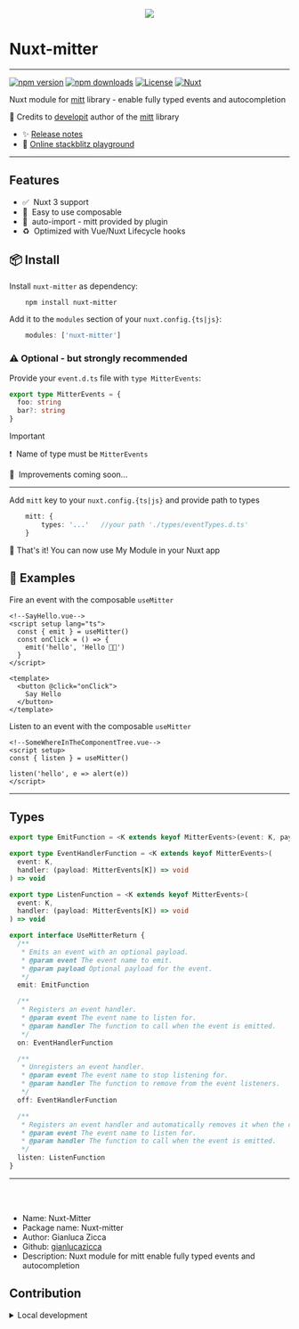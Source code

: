 <p align="center">
<img src="/docs/assets/nuxt-mitter-small.png" style="max-width: 330px">
</p>


# Nuxt-mitter
_____
[![npm version][npm-version-src]][npm-version-href]
[![npm downloads][npm-downloads-src]][npm-downloads-href]
[![License][license-src]][license-href]
[![Nuxt][nuxt-src]][nuxt-href]

Nuxt module for [mitt](https://github.com/developit) library - enable fully typed events and autocompletion

👏&nbsp;Credits to [developit](https://github.com/developit) author of the [mitt](https://github.com/developit) library


- ✨ [Release notes](CHANGELOG.md)
- 🏀 [Online stackblitz playground](https://stackblitz.com/github/gianlucazicca/nuxt-mitter?file=playground%2Fapp.vue)

___

## Features

<!-- Highlight some of the features your module provide here -->
- ✅ &nbsp;Nuxt 3 support
- 🤞 &nbsp;Easy to use composable
- 🔌 &nbsp;auto-import - mitt provided by plugin
- ♻️ &nbsp;Optimized with Vue/Nuxt Lifecycle hooks

## 📦&nbsp;Install

Install `nuxt-mitter` as dependency:

```bash
    npm install nuxt-mitter
```

Add it to the `modules` section of your `nuxt.config.{ts|js}`:

```typescript
    modules: ['nuxt-mitter']
```

### ⚠️&nbsp;Optional - but strongly recommended

Provide your `event.d.ts` file with `type MitterEvents`:

```typescript
export type MitterEvents = {
  foo: string
  bar?: string
}
```
>[!IMPORTANT]
> ❗&nbsp; Name of type must be `MitterEvents`

 🚧&nbsp; Improvements coming soon...

_____

Add `mitt` key to your `nuxt.config.{ts|js}` and provide path to types

```typescript
    mitt: {
        types: '...'   //your path './types/eventTypes.d.ts'
    }
```



🏁&nbsp;That's it! You can now use My Module in your Nuxt app 

## 🚀 Examples

Fire an event with the composable `useMitter`
```vue
<!--SayHello.vue-->
<script setup lang="ts">
  const { emit } = useMitter()
  const onClick = () => {
    emit('hello', 'Hello 🫠🖖')
  }
</script>

<template>
  <button @click="onClick">
    Say Hello
  </button>
</template>
```

Listen to an event with the composable `useMitter`
```vue
<!--SomeWhereInTheComponentTree.vue-->
<script setup>
const { listen } = useMitter()

listen('hello', e => alert(e))
</script>
```
------

## Types

```typescript
export type EmitFunction = <K extends keyof MitterEvents>(event: K, payload?: MitterEvents[K]) => void

export type EventHandlerFunction = <K extends keyof MitterEvents>(
  event: K,
  handler: (payload: MitterEvents[K]) => void
) => void

export type ListenFunction = <K extends keyof MitterEvents>(
  event: K,
  handler: (payload: MitterEvents[K]) => void
) => void

export interface UseMitterReturn {
  /**
   * Emits an event with an optional payload.
   * @param event The event name to emit.
   * @param payload Optional payload for the event.
   */
  emit: EmitFunction

  /**
   * Registers an event handler.
   * @param event The event name to listen for.
   * @param handler The function to call when the event is emitted.
   */
  on: EventHandlerFunction

  /**
   * Unregisters an event handler.
   * @param event The event name to stop listening for.
   * @param handler The function to remove from the event listeners.
   */
  off: EventHandlerFunction

  /**
   * Registers an event handler and automatically removes it when the component is unmounted.
   * @param event The event name to listen for.
   * @param handler The function to call when the event is emitted.
   */
  listen: ListenFunction
}

```


______
<br>
<br>

- Name: Nuxt-Mitter
- Package name: Nuxt-mitter
- Author: Gianluca Zicca
- Github: [gianlucazicca](https://github.com/gianlucazicca)
- Description: Nuxt module for mitt enable fully typed events and autocompletion


## Contribution

<details>
  <summary>Local development</summary>
  
  ```bash
  # Install dependencies
  npm install
  
  # Generate type stubs
  npm run dev:prepare
  
  # Develop with the playground
  npm run dev
  
  # Build the playground
  npm run dev:build
  
  # Run ESLint
  npm run lint
  
  # Run Vitest
  npm run test
  npm run test:watch
  
  # Release new version
  npm run release
  ```

</details>


<!-- Badges -->
[npm-version-src]: https://img.shields.io/npm/v/my-module/latest.svg?style=flat&colorA=020420&colorB=00DC82
[npm-version-href]: https://npmjs.com/package/my-module

[npm-downloads-src]: https://img.shields.io/npm/dm/my-module.svg?style=flat&colorA=020420&colorB=00DC82
[npm-downloads-href]: https://npmjs.com/package/my-module

[license-src]: https://img.shields.io/npm/l/my-module.svg?style=flat&colorA=020420&colorB=00DC82
[license-href]: https://npmjs.com/package/my-module

[nuxt-src]: https://img.shields.io/badge/Nuxt-020420?logo=nuxt.js
[nuxt-href]: https://nuxt.com
